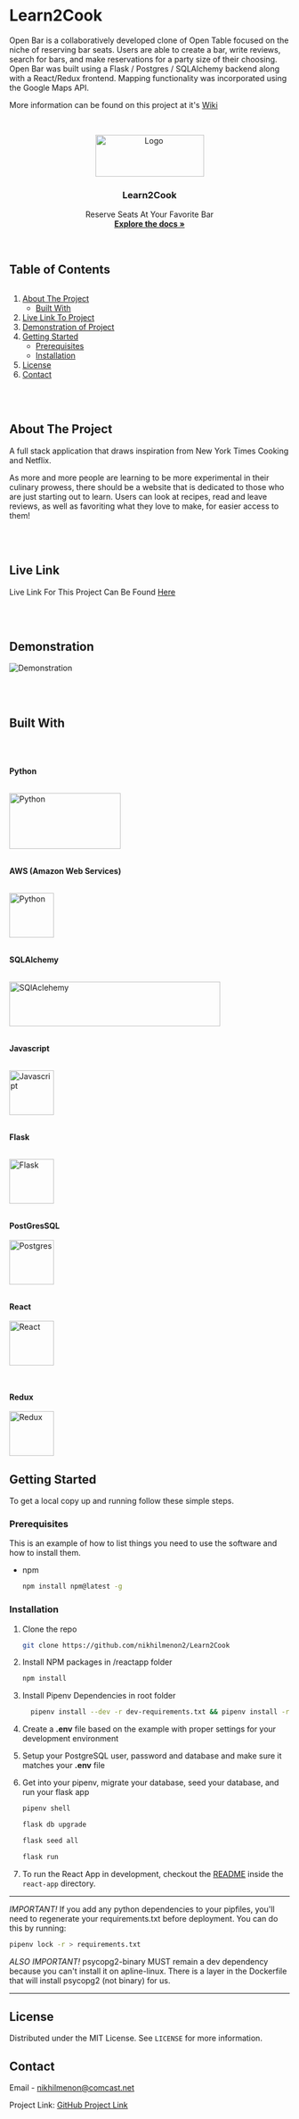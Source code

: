 # Learn2Cook

Open Bar is a collaboratively developed clone of Open Table focused on the niche of reserving bar seats. Users are able to create a bar, write reviews, search for bars, and make reservations for a party size of their choosing. Open Bar was built using a Flask / Postgres / SQLAlchemy backend along with a React/Redux frontend. Mapping functionality was incorporated using the Google Maps API.

More information can be found on this project at it's [Wiki](https://github.com/jpremo/open_bar/wiki)

<!-- PROJECT LOGO -->
<br />
<p align="center">
  <a href="https://github.com/jpremo/open_bar">
    <img src="images/logo2.png" alt="Logo" width="195" height="75">
  </a>

  <h3 align="center">Learn2Cook</h3>

  <p align="center">
    Reserve Seats At Your Favorite Bar
    <br />
    <a href="https://github.com/jpremo/open_bar"><strong>Explore the docs »</strong></a>
    <br />
    <br />

  </p>
</p>

<!-- TABLE OF CONTENTS -->

  <summary><h2 style="display: inline-block">Table of Contents</h2></summary>
  <ol>
    <li>
      <a href="#about-the-project">About The Project</a>
      <ul>
        <li><a href="#built-with">Built With</a></li>
      </ul>
    </li>
    <li>
     <a href="#live-link">Live Link To Project</a>
    </li>
    <li>
     <a href="#demonstration">Demonstration of Project</a>
    </li>
    <li>
      <a href="#getting-started">Getting Started</a>
      <ul>
        <li><a href="#prerequisites">Prerequisites</a></li>
        <li><a href="#installation">Installation</a></li>
      </ul>
    </li>
    <li><a href="#license">License</a></li>
    <li><a href="#contact">Contact</a></li>
  </ol>
  
<br>
<br>

<!-- ABOUT THE PROJECT -->

## About The Project

A full stack application that draws inspiration from New York Times Cooking and Netflix.

As more and more people are learning to be more experimental in their culinary prowess, there should be a website that is dedicated to those who are just starting out to learn. Users can look at recipes, read and leave reviews, as well as favoriting what they love to make, for easier access to them!

<br><br/>

## Live Link

Live Link For This Project Can Be Found [Here](http://openbarweb.herokuapp.com/)

<br><br/>

## Demonstration

![Demonstration](images/example.gif)

<br><br/>

## Built With

<br>
<br>

**Python**
<br>
<br>

<p align="left">
  <a href="https://www.python.org/">
    <img src="images/python.svg" alt="Python" width="200" height="100">
  </a>
<br>
<br>

**AWS (Amazon Web Services)**
<br>
<br>

<p align="left">
  <a href="https://aws.amazon.com/">
    <img src="images/AWSLogo.png" alt="Python" width="80" height="80">
  </a>
<br>
<br>
  
  
**SQLAlchemy**
<br>
<br>
<p align="left">
  <a href="https://www.sqlalchemy.org/">
    <img src="images/sqlalchemy.jpg" alt="SQlAclehemy" width="379" height="80">
  </a>
<br>
<br>
  
  
**Javascript** 
<br>
<br>
<p align="left">
  <a href="https://www.javascript.com/">
    <img src="images/javascript.svg" alt="Javascript" width="80" height="80">
  </a>
<br>
<br>
  
  
**Flask**
<br>
<br>
<p align="left">
  <a href="https://flask.palletsprojects.com/en/1.1.x/">
    <img src="images/flask.svg" alt="Flask" width="80" height="80">
  </a>
<br>
<br>
  
  
**PostGresSQL**
<br>
<br>
    <a href="https://www.postgresql.org/">
    <img src="images/postgresql.svg" alt="Postgres" width="80" height="80">
  </a>
<br> 
<br>

**React**
<br>
<br>
<a href="https://reactjs.org/">
<img src="images/react.svg" alt="React" width="80" height="80">
</a>
<br>  
<br>

**Redux**
<br>
<br>
<a href="https://redux.js.org/">
<img src="images/redux.svg" alt="Redux" width="80" height="80">
</a>
<br>

<p/>

<!-- GETTING STARTED -->

## Getting Started

To get a local copy up and running follow these simple steps.

### Prerequisites

This is an example of how to list things you need to use the software and how to install them.

- npm
  ```bash
  npm install npm@latest -g
  ```

### Installation

1. Clone the repo
   ```bash
   git clone https://github.com/nikhilmenon2/Learn2Cook
   ```
2. Install NPM packages in /reactapp folder
   ```bash
   npm install
   ```
3. Install Pipenv Dependencies in root folder
   ```bash
     pipenv install --dev -r dev-requirements.txt && pipenv install -r requirements.txt
   ```
4. Create a **.env** file based on the example with proper settings for your
   development environment

5. Setup your PostgreSQL user, password and database and make sure it matches your **.env** file

6. Get into your pipenv, migrate your database, seed your database, and run your flask app

   ```bash
   pipenv shell
   ```

   ```bash
   flask db upgrade
   ```

   ```bash
   flask seed all
   ```

   ```bash
   flask run
   ```

7. To run the React App in development, checkout the [README](./react-app/README.md) inside the `react-app` directory.

---

_IMPORTANT!_
If you add any python dependencies to your pipfiles, you'll need to regenerate your requirements.txt before deployment.
You can do this by running:

```bash
pipenv lock -r > requirements.txt
```

_ALSO IMPORTANT!_
psycopg2-binary MUST remain a dev dependency because you can't install it on apline-linux.
There is a layer in the Dockerfile that will install psycopg2 (not binary) for us.

---

<!-- LICENSE -->

## License

Distributed under the MIT License. See `LICENSE` for more information.

<!-- CONTACT -->

## Contact

Email - nikhilmenon@comcast.net

Project Link: [GitHub Project Link](https://github.com/nikhilmenon2/Learn2Cook)
